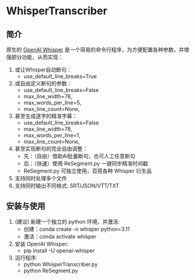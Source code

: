 # WhisperTranscriber

## 简介

原生的 [OpenAI Whisper](https://github.com/openai/whisper) 是一个简易的命令行程序，为方便配置各种参数，并增强部分功能，从而实现：

1. 或让Whisper自动断句：
   * use_default_line_breaks=True
2. 或自由定义断句的参数：
   * use_default_line_breaks=False
   * max_line_width=78,
   * max_words_per_line=5,
   * max_line_count=None,
3. 甚至生成逐字的精准字幕：
   * use_default_line_breaks=False
   * max_line_width=78,
   * max_words_per_line=1,
   * max_line_count=None,
4. 甚至实现断句的完全自由调整：
   * 先：（自由）借助AI批量断句，也可人工任意断句
   * 后：（快速）使用 ReSegment.py 一键同步精准时间戳
   * ReSegment.py 可独立使用，百搭各种 Whisper 衍生品
5. 支持同时处理多个文件
6. 支持同时输出不同格式: SRT/JSON/VTT/TXT

## 安装与使用

1. (建议) 新建一个独立的 python 环境，并激活:
    * 创建：conda create -n whisper python=3.11
    * 激活：conda activate whisper
2. 安装 OpenAI Whisper:
    * pip install -U openai-whisper
3. 运行程序:
    * python WhisperTranscriber.py
    * python ReSegment.py
